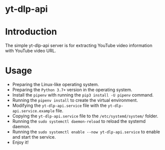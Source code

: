 # yt-dlp-api

# Introduction

The simple yt-dlp-api server is for extracting YouTube video information with YouTube video URL.

# Usage

- Preparing the Linux-like operating system.
- Preparing the `Python 3.7+` version in the operating system.
- Install the `pipenv` with running the `pip3 install -U pipenv` command.
- Running the `pipenv install` to create the virtual environment.
- Modifying the `yt-dlp-api.service` file with the `yt-dlp-api.service.example` file.
- Copying the `yt-dlp-api.service` file to the `/etc/systemd/system/` folder.
- Running the `sudo systemctl daemon-reload` to reload the systemd daemon.
- Running the `sudo systemctl enable --now yt-dlp-api.service` to enable and start the service.
- Enjoy it!

